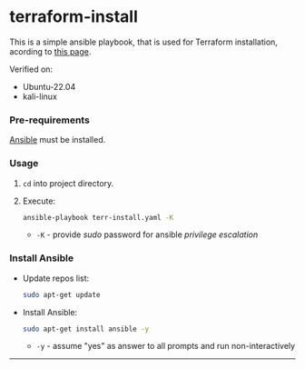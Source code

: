 # terraform-install


This is a simple ansible playbook, that is used for Terraform installation, acording to [this page](https://developer.hashicorp.com/terraform/downloads).

Verified on:
* Ubuntu-22.04
* kali-linux

### Pre-requirements

[Ansible](#install-ansible) must be installed.

### Usage

1. `cd` into project directory.
2. Execute:

    ```bash
    ansible-playbook terr-install.yaml -K
    ```
    * `-K` - provide *sudo* password for ansible *privilege escalation*

### Install Ansible

* Update repos list:

    ```bash
    sudo apt-get update
    ```

* Install Ansible:

    ```bash
    sudo apt-get install ansible -y
    ```
    * `-y` - assume "yes" as answer to all prompts and run non-interactively


---
